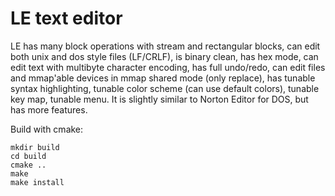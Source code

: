 LE text editor
===

LE has many block operations with stream and rectangular blocks, can edit
both unix and dos style files (LF/CRLF), is binary clean, has hex mode, can
edit text with multibyte character encoding, has full undo/redo, can edit
files and mmap'able devices in mmap shared mode (only replace), has tunable
syntax highlighting, tunable color scheme (can use default colors), tunable
key map, tunable menu. It is slightly similar to Norton Editor for DOS, but
has more features.

Build with cmake:

    mkdir build
    cd build
    cmake ..
    make
    make install
